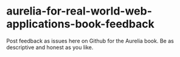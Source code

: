 # aurelia-for-real-world-web-applications-book-feedback
Post feedback as issues here on Github for the Aurelia book. Be as descriptive and honest as you like.
